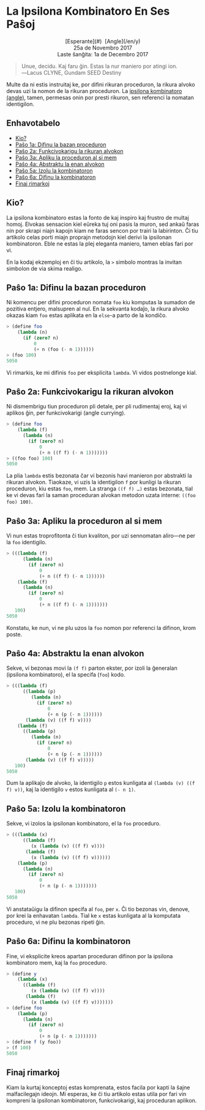 La Ipsilona Kombinatoro En Ses Paŝoj
====================================

<center>[Esperante](#)  [Angle](/en/y)</center>
<center>25a de Novembro 2017</center>
<center>Laste ŝanĝita: 1a de Decembro 2017</center>

>Unue, decidu. Kaj faru ĝin. Estas la nur maniero por atingi ion.<br>
>―Lacus CLYNE, Gundam SEED Destiny

Multe da ni estis instruitaj ke, por difini rikuran proceduron, la rikura alvoko devas uzi la
nomon de la rikuran proceduron. La
[ipsilona kombinatoro (angle)](https://en.wikipedia.org/wiki/Fixed-point_combinator#Y_combinator), tamen,
permesas onin por presti rikuron, sen referenci la nomatan identigilon.


Enhavotabelo
------------

- [Kio?](#kio)
- [Paŝo 1a: Difinu la bazan proceduron](#baza)
- [Paŝo 2a: Funkcivokarigu la rikuran alvokon](#funkcivokarigi)
- [Paŝo 3a: Apliku la proceduron al si mem](#mem)
- [Paŝo 4a: Abstraktu la enan alvokon](#enan)
- [Paŝo 5a: Izolu la kombinatoron](#izoli)
- [Paŝo 6a: Difinu la kombinatoron](#difini)
- [Finaj rimarkoj](#finaj)


<a name="kio">Kio?</a>
----------------------

La ipsilona kombinatoro estas la fonto de kaj inspiro kaj frustro de multaj homoj. Elvokas sensacion
kiel eŭreka tuj oni pasis la muron, sed ankaŭ faras nin por skrapi niajn kapojn kiam ne faras sencon
por trairi la labirinton. Ĉi tiu artikolo celas porti miajn proprajn metodojn kiel derivi la ipsilonan
kombinatoron. Eble ne estas la plej eleganta maniero, tamen eblas fari  por vi.

En la kodaj ekzemploj en ĉi tiu artikolo, la `>` simbolo montras la invitan simbolon de via skima
realigo.


<a name="baza">Paŝo 1a: Difinu la bazan proceduron</a>
------------------------------------------------------

Ni komencu per difini proceduron nomata `foo` kiu komputas la sumadon de pozitiva entjero, malsupren
al nul. En la sekvanta kodaĵo, la rikura alvoko okazas kiam `foo` estas aplikata en la `else`-a
parto de la kondiĉo.

```scheme
> (define foo
    (lambda (n)
      (if (zero? n)
          0
          (+ n (foo (- n 1))))))
> (foo 100)
5050
```

Vi rimarkis, ke mi difinis `foo` per eksplicita `lambda`. Vi vidos postnelonge kial.



<a name="funkcivokarigi">Paŝo 2a: Funkcivokarigu la rikuran alvokon</a>
-----------------------------------------------------------------------

Ni dismembrigu tiun proceduron pli detale, per pli rudimentaj eroj, kaj vi aplikos ĝin, per
funkcivokarigi (angle currying).

```scheme
> (define foo
    (lambda (f)
      (lambda (n)
        (if (zero? n)
            0
            (+ n ((f f) (- n 1)))))))
> ((foo foo) 100)
5050
```

La plia `lambda` estis bezonata ĉar vi bezonis havi manieron por abstrakti la rikuran
alvokon. Tiaokaze, vi uzis la identigilon `f` por kunligi la rikuran proceduron, kiu estas `foo`,
mem. La stranga `((f f) …)` estas bezonata, tial ke vi devas fari la saman proceduran alvokan
metodon uzata interne: `((foo foo) 100)`.


<a name="mem">Paŝo 3a: Apliku la proceduron al si mem</a>
---------------------------------------------------------

Vi nun estas troprofitonta ĉi tiun kvaliton, por uzi sennomatan aliro—ne per la `foo` identigilo.

```scheme
> (((lambda (f)
      (lambda (n)
        (if (zero? n)
            0
            (+ n ((f f) (- n 1))))))
    (lambda (f)
      (lambda (n)
        (if (zero? n)
            0
            (+ n ((f f) (- n 1)))))))
   100)
5050
```

Konstatu, ke nun, vi ne plu uzos la `foo` nomon por referenci la difinon, krom poste.


<a name="enan">Paŝo 4a: Abstraktu la enan alvokon</a>
------------------------------------------------------

Sekve, vi bezonas movi la `(f f)` parton ekster, por izoli la ĝeneralan (ipsilona kombinatoro), el la
specifa (`foo`) kodo.

```scheme
> (((lambda (f)
      ((lambda (p)
         (lambda (n)
           (if (zero? n)
               0
               (+ n (p (- n 1))))))
       (lambda (v) ((f f) v))))
    (lambda (f)
      ((lambda (p)
         (lambda (n)
           (if (zero? n)
               0
               (+ n (p (- n 1))))))
       (lambda (v) ((f f) v)))))
   100)
5050
```

Dum la aplikaĵo de alvoko, la identigilo `p` estos kunligata al `(lambda (v) ((f f) v))`, kaj la
identigilo `v` estos kunligata al `(- n 1)`.



<a name="izoli">Paŝo 5a: Izolu la kombinatoron</a>
--------------------------------------------------

Sekve, vi izolos la ipsilonan kombinatoro, el la `foo` proceduro.

```scheme
> (((lambda (x)
      ((lambda (f)
         (x (lambda (v) ((f f) v))))
       (lambda (f)
         (x (lambda (v) ((f f) v))))))
    (lambda (p)
      (lambda (n)
        (if (zero? n)
            0
            (+ n (p (- n 1)))))))
   100)
5050
```

Vi anstataŭigu la difinon specifa al `foo`, per `x`. Ĉi tio bezonas vin, denove, por krei la enhavatan
`lambda`. Tial ke `x` estas kunligata al la komputata proceduro, vi ne plu bezonas ripeti ĝin.



<a name="difini">Paŝo 6a: Difinu la kombinatoron</a>
----------------------------------------------------

Fine, vi eksplicite kreos apartan proceduran difinon por la ipsilona kombinatoro mem, kaj la `foo`
proceduro.

```scheme
> (define y
    (lambda (x)
      ((lambda (f)
         (x (lambda (v) ((f f) v))))
       (lambda (f)
         (x (lambda (v) ((f f) v)))))))
> (define foo
    (lambda (p)
      (lambda (n)
        (if (zero? n)
            0
            (+ n (p (- n 1)))))))
> (define f (y foo))
> (f 100)
5050
```


<a name="finaj">Finaj rimarkoj</a>
----------------------------------------

Kiam la kurtaj konceptoj estas komprenata, estos facila por kapti la ŝajne malfacilegajn ideojn. Mi
esperas, ke ĉi tiu artikolo estas utila por fari vin kompreni la ipsilonan kombinatoron, funkcivokarigi,
kaj proceduran aplikon.
